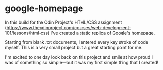 # google-homepage

In this build for the Odin Project's HTML/CSS assignment (https://www.theodinproject.com/courses/web-development-101/lessons/html-css) I've created a static replica of Google's homepage.

Starting from blank .txt documents, I entered every key stroke of code myself. This is a very small project but a great starting point for me.

I'm excited to one day look back on this project and smile at how proud I was of something so simple—but it was my first simple thing that I created!